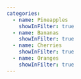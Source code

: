 ```yaml
---
categories:
  - name: Pineapples
    showInFilter: true
  - name: Bananas
    showInFilter: true
  - name: Cherries
    showInFilter: true
  - name: Oranges
    showInFilter: true
---
```

